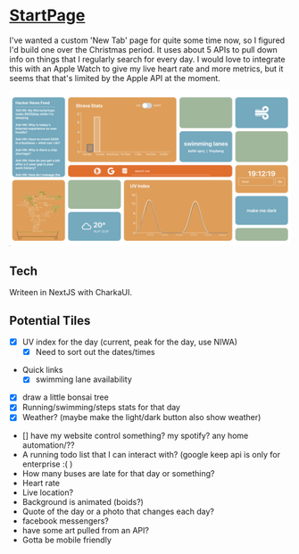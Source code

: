 # [StartPage](https://startpage.allistergrange.com/)

I've wanted a custom 'New Tab' page for quite some time now, so I figured I'd build one over the Christmas period. It uses about 5 APIs to pull down info on things that I regularly search for every day. I would love to integrate this with an Apple Watch to give my live heart rate and more metrics, but it seems that that's limited by the Apple API at the moment.
       
<p align="center">
  <img src="public/startpage.png">
</p>
       
## Tech

Writeen in NextJS with CharkaUI.

## Potential Tiles

- [X] UV index for the day (current, peak for the day, use NIWA)
  - [X] Need to sort out the dates/times
- Quick links 
  - [X] swimming lane availability
- [X] draw a little bonsai tree
- [X] Running/swimming/steps stats for that day
- [X] Weather? (maybe make the light/dark button also show weather)
- [] have my website control something? my spotify? any home automation/??
- A running todo list that I can interact with? (google keep api is only for enterprise :( )
- How many buses are late for that day or something?
- Heart rate
- Live location?
- Background is animated (boids?)
- Quote of the day or a photo that changes each day?
- facebook messengers?
- have some art pulled from an API?
- Gotta be mobile friendly
